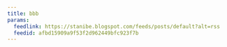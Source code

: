 ```yaml
---
title: bbb
params:
  feedlink: https://stanibe.blogspot.com/feeds/posts/default?alt=rss
  feedid: afbd15909a9f53f2d962449bfc923f7b
---
```

